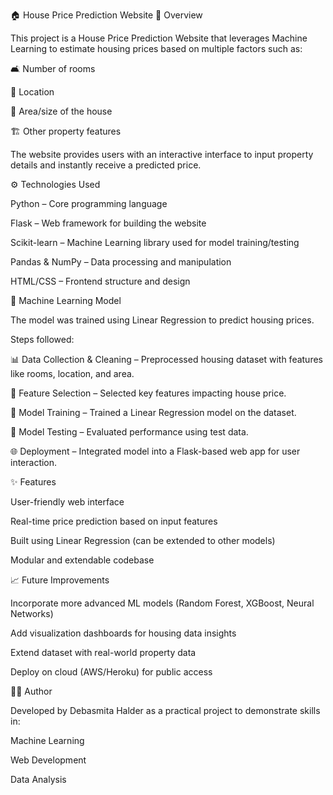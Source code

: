 🏠 House Price Prediction Website
📌 Overview

This project is a House Price Prediction Website that leverages Machine Learning to estimate housing prices based on multiple factors such as:

🛋️ Number of rooms

📍 Location

📏 Area/size of the house

🏗️ Other property features

The website provides users with an interactive interface to input property details and instantly receive a predicted price.

⚙️ Technologies Used

Python – Core programming language

Flask – Web framework for building the website

Scikit-learn – Machine Learning library used for model training/testing

Pandas & NumPy – Data processing and manipulation

HTML/CSS – Frontend structure and design

🧠 Machine Learning Model

The model was trained using Linear Regression to predict housing prices.

Steps followed:

📊 Data Collection & Cleaning – Preprocessed housing dataset with features like rooms, location, and area.

🔎 Feature Selection – Selected key features impacting house price.

🤖 Model Training – Trained a Linear Regression model on the dataset.

🧪 Model Testing – Evaluated performance using test data.

🌐 Deployment – Integrated model into a Flask-based web app for user interaction.


✨ Features

User-friendly web interface

Real-time price prediction based on input features

Built using Linear Regression (can be extended to other models)

Modular and extendable codebase

📈 Future Improvements

Incorporate more advanced ML models (Random Forest, XGBoost, Neural Networks)

Add visualization dashboards for housing data insights

Extend dataset with real-world property data

Deploy on cloud (AWS/Heroku) for public access

👩‍💻 Author

Developed by Debasmita Halder as a practical project to demonstrate skills in:

Machine Learning

Web Development

Data Analysis
